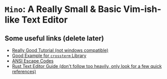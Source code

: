 # `Mino`: A Really Small & Basic Vim-ish-like Text Editor

## Some useful links (delete later)
* [Really Good Tutorial (not windows compatible)](https://viewsourcecode.org/snaptoken/kilo/)
* [Good Example for `crossterm` Library](https://stackoverflow.com/questions/59890270/how-do-i-overwrite-console-output/)
* [ANSI Escape Codes](https://gist.github.com/fnky/458719343aabd01cfb17a3a4f7296797)
* [Rust Text Editor Guide (don't follow too heavily, only look for a few quick references)](https://medium.com/@otukof/build-your-text-editor-with-rust-part-2-74e03daef237)
